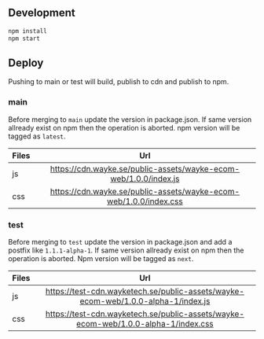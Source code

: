 ## Development
```bash
npm install
npm start
```

## Deploy
Pushing to main or test will build, publish to cdn and publish to npm.

### main
Before merging to `main` update the version in package.json. If same version allready exist on npm then the operation is aborted. npm version will be tagged as `latest`.

| Files | Url |
| ------|:-------------:|
| js    | https://cdn.wayke.se/public-assets/wayke-ecom-web/1.0.0/index.js |
| css   | https://cdn.wayke.se/public-assets/wayke-ecom-web/1.0.0/index.css |

### test
Before merging to `test` update the version in package.json and add a postfix like `1.1.1-alpha-1`. If same version allready exist on npm then the operation is aborted. Npm version will be tagged as `next`.

| Files | Url |
| ------|:-------------:|
| js    | https://test-cdn.wayketech.se/public-assets/wayke-ecom-web/1.0.0-alpha-1/index.js |
| css   | https://test-cdn.wayketech.se/public-assets/wayke-ecom-web/1.0.0-alpha-1/index.css |


